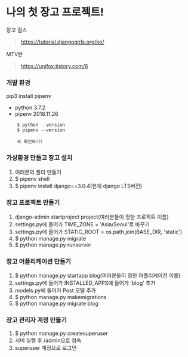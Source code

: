 # 나의 첫 장고 프로젝트!

장고 걸스
> https://tutorial.djangogirls.org/ko/

MTV란
> https://unifox.tistory.com/6

### 개발 환경

pip3 install pipenv

* python 3.7.2
* pipenv 2018.11.26
```
    $ python --version 
    $ pipenv --version

    꼭 확인하기!
```
### 가상환경 만들고 장고 설치

1. 여러분의 폴더 만들기
2. $ pipenv shell
3. $ pipenv install django==3.0.4(현재 django LTS버전)

### 장고 프로젝트 만들기

1. django-admin startproject project(여러분들이 정한 프로젝트 이름)
2. settings.py에 들어가 TIME_ZONE = 'Asia/Seoul'로 바꾸기
3. settings.py에 들어가 STATIC_ROOT = os.path.join(BASE_DIR, 'static')
4. $ python manage.py migrate
5. $ python manage.py runserver

### 장고 어플리케이션 만들기

1. $ python manage.py startapp blog(여러분들이 정한 어플리케이션 이름)
2. settings.py에 들어가 INSTALLED_APPS에 들어가 'blog' 추가
3. models.py에 들어가 Post 모델 추가
4. $ python manage.py makemigrations
5. $ python manage.py migrate blog

### 장고 관리자 계정 만들기

1. $ python manage.py createsuperuser
2. 서버 실행 후 /admin으로 접속
3. superuser 계정으로 로그인
